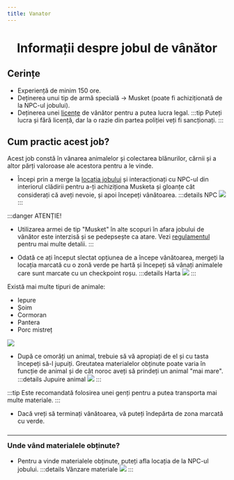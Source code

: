 ```yaml
---
title: Vanator
---
```

<script setup> 
    import KeyIcon from '../.vitepress/components/KeyIcon.vue'
</script>

# <center>Informații despre jobul de vânător</center>

## Cerințe

- Experiență de minim 150 ore.
- Deținerea unui tip de armă specială -> Musket (poate fi achiziționată de la NPC-ul jobului).
- Deținerea unei [licențe](/general/licente) de vânător pentru a putea lucra legal.
:::tip
Puteți lucra și fără licență, dar la o razie din partea poliției veți fi sancționați.
:::

## Cum practic acest job?

Acest job constă în vânarea animalelor și colectarea blănurilor, cărnii și a altor părți valoroase ale acestora pentru a le vinde.

- Începi prin a merge la [locația jobului](locatii) și interacționați cu NPC-ul din interiorul clădirii pentru a-ți achiziționa Musketa și gloanțe cât considerați că aveți nevoie, și apoi începeți vânătoarea.
:::details NPC
![](https://i.imgur.com/6qch7tj.png)
:::

:::danger ATENȚIE!
- Utilizarea armei de tip "Musket" în alte scopuri în afara jobului de vânător este interzisă și se pedepsește ca atare. Vezi [regulamentul](/informatii/regulament) pentru mai multe detalii.
:::

- Odată ce ați început slectat opțiunea de a începe vânătoarea, mergeți la locația marcată cu o zonă verde pe hartă și începeți să vânați animalele care sunt marcate cu un checkpoint roșu.
:::details Harta
![](https://i.imgur.com/IjaO2nx.png)
:::

Există mai multe tipuri de animale:
  - Iepure
  - Șoim
  - Cormoran
  - Pantera
  - Porc mistreț

![](https://i.imgur.com/YssdCNV.gif)

- După ce omorâți un animal, trebuie să vă apropiați de el și cu tasta <KeyIcon keyType="e"/> începeți să-l jupuiți. Greutatea materialelor obținute poate varia în funcție de animal și de cât noroc aveți să prindeți un animal "mai mare".
:::details Jupuire animal
![](https://i.imgur.com/bpmQtT9.gif)
:::

:::tip
Este recomandată folosirea unei genți pentru a putea transporta mai multe materiale.
:::

- Dacă vreți să terminați vânătoarea, vă puteți îndepărta de zona marcată cu verde.

<hr style="transform: translateY(10px)"/>

### Unde vând materialele obținute?

- Pentru a vinde materialele obținute, puteți afla locația de la NPC-ul jobului.
:::details Vânzare materiale
![](https://i.imgur.com/E1Zp1xS.gif)
:::